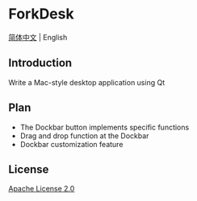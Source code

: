 # ForkDesk

[简体中文](README_zh.md) | English

## Introduction

Write a Mac-style desktop application using Qt

## Plan

+ The Dockbar button implements specific functions
+ Drag and drop function at the Dockbar
+ Dockbar customization feature

## License

[Apache License 2.0](LICENSE)
